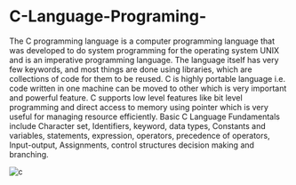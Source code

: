 # C-Language-Programing-

The C programming language is a computer programming language that was developed to do system programming for the operating system UNIX and is an imperative programming language.
The language itself has very few keywords, and most things are done using libraries, which are collections of code for them to be reused.
C is highly portable language i.e. code written in one machine can be moved to other which is very important and powerful feature. 
C supports low level features like bit level programming and direct access to memory using pointer which is very useful for managing resource efficiently.
Basic C Language Fundamentals include Character set, Identifiers, keyword, data types,
Constants and variables, statements, expression, operators, precedence of operators, Input-output, Assignments, control structures decision making and branching.

![c](https://user-images.githubusercontent.com/99263882/153419157-facd52ac-ce01-4222-bdee-97d9a3a4454c.jpg)
